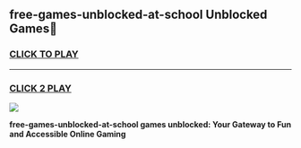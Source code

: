 
## free-games-unblocked-at-school Unblocked Games👋
<h3>
<a href="https://news.freeplayer.one?title=free-games-unblocked-at-school&ref=16F">CLICK TO PLAY</a></h3>
<hr>

<h3>
<a href="https://news.freeplayer.one?title=free-games-unblocked-at-school&ref=16F">CLICK 2 PLAY</a>
  
</h3>

<a href="https://news.freeplayer.one?title=free-games-unblocked-at-school&ref=16F/"><img src="https://clearcache.store/games.png"></a>


**free-games-unblocked-at-school games unblocked: Your Gateway to Fun and Accessible Online Gaming**
